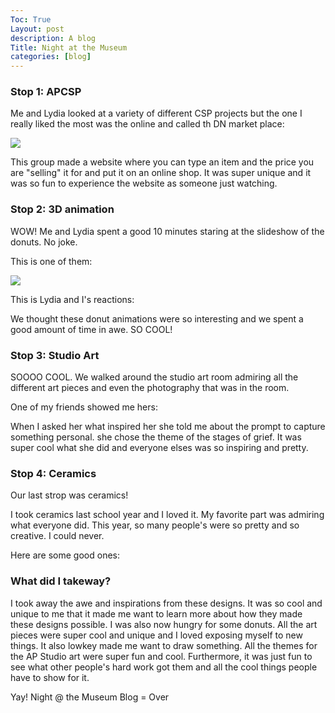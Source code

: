 ```yaml
---
Toc: True
Layout: post
description: A blog
Title: Night at the Museum
categories: [blog]
---
```


### Stop 1: APCSP

Me and Lydia looked at a variety of different CSP projects but the one I really liked the most was the online and called th DN market place:

![]({{site.baseurl}}/images/CSP.png)

This group made a website where you can type an item and the price you are "selling" it for and put it on an online shop. It was super unique and it was so fun to experience the website as someone just watching.

### Stop 2: 3D animation

WOW! Me and Lydia spent a good 10 minutes staring at the slideshow of the donuts. No joke.

This is one of them:

![]({{site.baseurl}}/images/donut.png)

This is Lydia and I's reactions:

We thought these donut animations were so interesting and we spent a good amount of time in awe. SO COOL!

### Stop 3: Studio Art

SOOOO COOL. We walked around the studio art room admiring all the different art pieces and even the photography that was in the room.

One of my friends showed me hers:

When I asked her what inspired her she told me about the prompt to capture something personal. she chose the theme of the stages of grief. It was super cool what she did and everyone elses was so inspiring and pretty.

### Stop 4: Ceramics

Our last strop was ceramics!

I took ceramics last school year and I loved it. My favorite part was admiring what everyone did. This year, so many people's were so pretty and so creative. I could never.

Here are some good ones:


### What did I takeway?
I took away the awe and inspirations from these designs. It was so cool and unique to me that it made me want to learn more about how they made these designs possible. I was also now hungry for some donuts. All the art pieces were super cool and unique and I loved exposing myself to new things. It also lowkey made me want to draw something. All the themes for the AP Studio art were super fun and cool. Furthermore, it was just fun to see what other people's hard work got them and all the cool things people have to show for it.

Yay! Night @ the Museum Blog = Over
